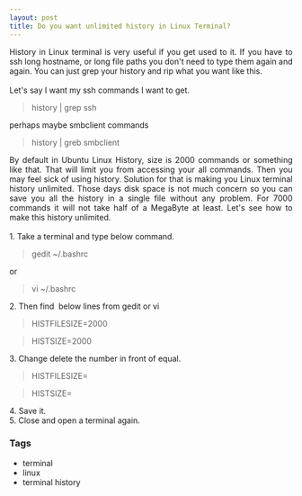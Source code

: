 ```yaml
---
layout: post
title: Do you want unlimited history in Linux Terminal?
---
```


<div dir="ltr" style="text-align: left;" trbidi="on"><div style="text-align: justify;">History in Linux terminal is very useful if you get used to it. If you have to ssh long hostname, or long file paths you don't need to type them again and again. You can just grep your history and rip what you want like this.<br /><br />Let's say I want my ssh commands I want to get.</div><div style="text-align: justify;"><blockquote class="tr_bq">history | grep ssh</blockquote></div><div style="text-align: justify;">perhaps maybe smbclient commands</div><div style="text-align: justify;"><blockquote class="tr_bq">history | greb smbclient</blockquote></div><div style="text-align: justify;">By default in Ubuntu Linux History, size is 2000 commands or something like that. That will limit you from accessing your all commands. Then you may feel sick of using history. Solution for that is making you Linux terminal history unlimited. Those days disk space is not much concern so you can save you all the history in a single file without any problem. For 7000 commands it will not take half of a MegaByte at least. Let's see how to make this history unlimited.<br /><br />1. Take a terminal and type below command.<br /><blockquote class="tr_bq">gedit ~/.bashrc</blockquote>or<br /><blockquote class="tr_bq">vi ~/.bashrc</blockquote>2. Then find &nbsp;below lines from gedit or vi<br /><blockquote class="tr_bq">HISTFILESIZE=2000&nbsp;</blockquote><blockquote class="tr_bq">HISTSIZE=2000&nbsp;</blockquote>3. Change delete the number in front of equal.<br /><blockquote class="tr_bq">HISTFILESIZE=&nbsp;</blockquote><blockquote class="tr_bq">HISTSIZE=</blockquote>4. Save it.<br />5. Close and open a terminal again.</div></div>

### Tags

- terminal
- linux
- terminal history
